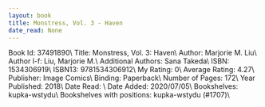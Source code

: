 ```yaml
---
layout: book
title: Monstress, Vol. 3 - Haven
date_read: None
---
```


Book Id: 37491890\ 
Title: Monstress, Vol. 3: Haven\ 
Author: Marjorie M. Liu\ 
Author l-f: Liu, Marjorie M.\ 
Additional Authors: Sana Takeda\ 
ISBN: 1534306919\ 
ISBN13: 9781534306912\ 
My Rating: 0\ 
Average Rating: 4.27\ 
Publisher: Image Comics\ 
Binding: Paperback\ 
Number of Pages: 172\ 
Year Published: 2018\ 
Date Read: \ 
Date Added: 2020/07/05\ 
Bookshelves: kupka-wstydu\ 
Bookshelves with positions: kupka-wstydu (#1707)\ 

